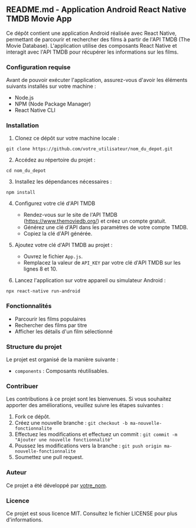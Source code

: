 ## README.md - Application Android React Native TMDB Movie App

Ce dépôt contient une application Android réalisée avec React Native, permettant de parcourir et rechercher des films à partir de l'API TMDB (The Movie Database). L'application utilise des composants React Native et interagit avec l'API TMDB pour récupérer les informations sur les films.

### Configuration requise

Avant de pouvoir exécuter l'application, assurez-vous d'avoir les éléments suivants installés sur votre machine :

- Node.js
- NPM (Node Package Manager)
- React Native CLI

### Installation

1. Clonez ce dépôt sur votre machine locale :

```
git clone https://github.com/votre_utilisateur/nom_du_depot.git
```

2. Accédez au répertoire du projet :

```
cd nom_du_depot
```

3. Installez les dépendances nécessaires :

```
npm install
```

4. Configurez votre clé d'API TMDB

   - Rendez-vous sur le site de l'API TMDB (https://www.themoviedb.org/) et créez un compte gratuit.
   - Générez une clé d'API dans les paramètres de votre compte TMDB.
   - Copiez la clé d'API générée.

5. Ajoutez votre clé d'API TMDB au projet :

   - Ouvrez le fichier `App.js`.
   - Remplacez la valeur de `API_KEY` par votre clé d'API TMDB sur les lignes 8 et 10.

6. Lancez l'application sur votre appareil ou simulateur Android :

```
npx react-native run-android
```

### Fonctionnalités

- Parcourir les films populaires
- Rechercher des films par titre
- Afficher les détails d'un film sélectionné

### Structure du projet

Le projet est organisé de la manière suivante :

  - `components` : Composants réutilisables.

### Contribuer

Les contributions à ce projet sont les bienvenues. Si vous souhaitez apporter des améliorations, veuillez suivre les étapes suivantes :

1. Fork ce dépôt.
2. Créez une nouvelle branche : `git checkout -b ma-nouvelle-fonctionnalite`
3. Effectuez les modifications et effectuez un commit : `git commit -m "Ajouter une nouvelle fonctionnalité"`
4. Poussez les modifications vers la branche : `git push origin ma-nouvelle-fonctionnalite`
5. Soumettez une pull request.

### Auteur

Ce projet a été développé par [votre_nom](https://github.com/votre_utilisateur).

### Licence

Ce projet est sous licence MIT. Consultez le fichier LICENSE pour plus d'informations.